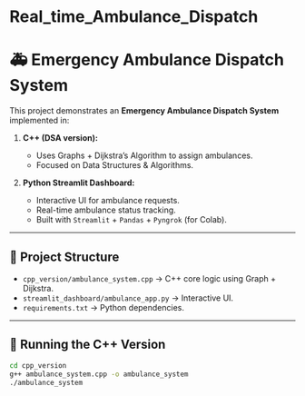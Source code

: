 # Real_time_Ambulance_Dispatch
# 🚑 Emergency Ambulance Dispatch System

This project demonstrates an **Emergency Ambulance Dispatch System** implemented in:

1. **C++ (DSA version):**  
   - Uses Graphs + Dijkstra’s Algorithm to assign ambulances.
   - Focused on Data Structures & Algorithms.

2. **Python Streamlit Dashboard:**  
   - Interactive UI for ambulance requests.  
   - Real-time ambulance status tracking.  
   - Built with `Streamlit` + `Pandas` + `Pyngrok` (for Colab).

---

## 📂 Project Structure
- `cpp_version/ambulance_system.cpp` → C++ core logic using Graph + Dijkstra.
- `streamlit_dashboard/ambulance_app.py` → Interactive UI.
- `requirements.txt` → Python dependencies.

---

## 🚀 Running the C++ Version
```bash
cd cpp_version
g++ ambulance_system.cpp -o ambulance_system
./ambulance_system
